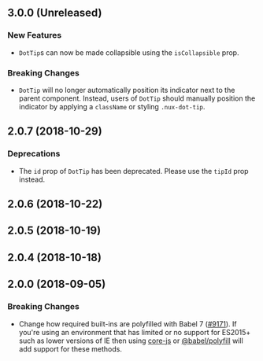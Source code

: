 ## 3.0.0 (Unreleased)

### New Features

- `DotTip`s can now be made collapsible using the `isCollapsible` prop.

### Breaking Changes

- `DotTip` will no longer automatically position its indicator next to the parent component. Instead, users of `DotTip` should manually position the indicator by applying a `className` or styling `.nux-dot-tip`.

## 2.0.7 (2018-10-29)

### Deprecations

- The `id` prop of `DotTip` has been deprecated. Please use the `tipId` prop instead.

## 2.0.6 (2018-10-22)

## 2.0.5 (2018-10-19)

## 2.0.4 (2018-10-18)

## 2.0.0 (2018-09-05)

### Breaking Changes

- Change how required built-ins are polyfilled with Babel 7 ([#9171](https://github.com/WordPress/gutenberg/pull/9171)).  If you're using an environment that has limited or no support for ES2015+ such as lower versions of IE then using [core-js](https://github.com/zloirock/core-js) or [@babel/polyfill](https://babeljs.io/docs/en/next/babel-polyfill) will add support for these methods.
